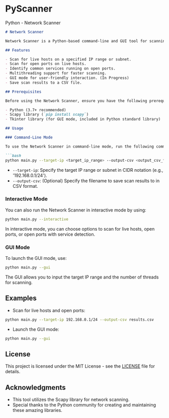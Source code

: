 # PyScanner
Python - Network Scanner

```markdown
# Network Scanner

Network Scanner is a Python-based command-line and GUI tool for scanning live hosts on a network and identifying open ports. It also supports service detection for common ports.

## Features

- Scan for live hosts on a specified IP range or subnet.
- Scan for open ports on live hosts.
- Identify common services running on open ports.
- Multithreading support for faster scanning.
- GUI mode for user-friendly interaction. (In Progress)
- Save scan results to a CSV file.

## Prerequisites

Before using the Network Scanner, ensure you have the following prerequisites installed:

- Python (3.7+ recommended)
- Scapy library (`pip install scapy`)
- Tkinter library (for GUI mode, included in Python standard library)

## Usage

### Command-Line Mode

To use the Network Scanner in command-line mode, run the following command:

```bash
python main.py --target-ip <target_ip_range> --output-csv <output_csv_filename>
```

- `--target-ip`: Specify the target IP range or subnet in CIDR notation (e.g., '192.168.0.1/24').
- `--output-csv`: (Optional) Specify the filename to save scan results to in CSV format.

### Interactive Mode

You can also run the Network Scanner in interactive mode by using:

```bash
python main.py --interactive
```

In interactive mode, you can choose options to scan for live hosts, open ports, or open ports with service detection.

### GUI Mode

To launch the GUI mode, use:

```bash
python main.py --gui
```

The GUI allows you to input the target IP range and the number of threads for scanning.

## Examples

- Scan for live hosts and open ports:

```bash
python main.py --target-ip 192.168.0.1/24 --output-csv results.csv
```

- Launch the GUI mode:

```bash
python main.py --gui
```

## License

This project is licensed under the MIT License - see the [LICENSE](LICENSE) file for details.

## Acknowledgments

- This tool utilizes the Scapy library for network scanning.
- Special thanks to the Python community for creating and maintaining these amazing libraries.
